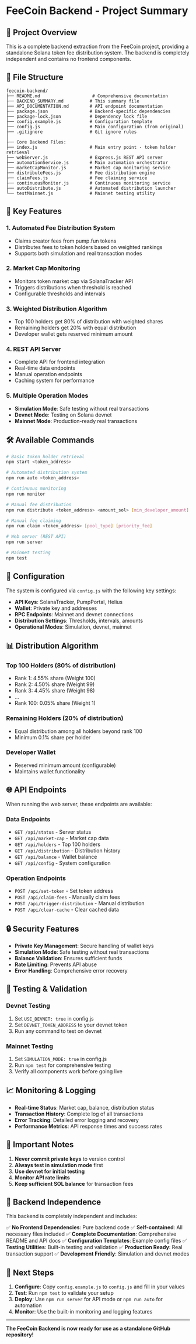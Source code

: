 # FeeCoin Backend - Project Summary

## 🎯 Project Overview

This is a complete backend extraction from the FeeCoin project, providing a standalone Solana token fee distribution system. The backend is completely independent and contains no frontend components.

## 📁 File Structure

```
feecoin-backend/
├── README.md                    # Comprehensive documentation
├── BACKEND_SUMMARY.md          # This summary file
├── API_DOCUMENTATION.md        # API endpoint documentation
├── package.json                # Backend-specific dependencies
├── package-lock.json           # Dependency lock file
├── config.example.js           # Configuration template
├── config.js                   # Main configuration (from original)
├── .gitignore                  # Git ignore rules
│
├── Core Backend Files:
├── index.js                    # Main entry point - token holder retrieval
├── webServer.js                # Express.js REST API server
├── automationService.js        # Main automation orchestrator
├── marketCapMonitor.js         # Market cap monitoring service
├── distributeFees.js           # Fee distribution engine
├── claimFees.js                # Fee claiming service
├── continuousMonitor.js        # Continuous monitoring service
├── autoDistribute.js           # Automated distribution launcher
└── testMainnet.js              # Mainnet testing utility
```

## 🚀 Key Features

### 1. **Automated Fee Distribution System**
- Claims creator fees from pump.fun tokens
- Distributes fees to token holders based on weighted rankings
- Supports both simulation and real transaction modes

### 2. **Market Cap Monitoring**
- Monitors token market cap via SolanaTracker API
- Triggers distributions when threshold is reached
- Configurable thresholds and intervals

### 3. **Weighted Distribution Algorithm**
- Top 100 holders get 80% of distribution with weighted shares
- Remaining holders get 20% with equal distribution
- Developer wallet gets reserved minimum amount

### 4. **REST API Server**
- Complete API for frontend integration
- Real-time data endpoints
- Manual operation endpoints
- Caching system for performance

### 5. **Multiple Operation Modes**
- **Simulation Mode**: Safe testing without real transactions
- **Devnet Mode**: Testing on Solana devnet
- **Mainnet Mode**: Production-ready real transactions

## 🛠️ Available Commands

```bash
# Basic token holder retrieval
npm start <token_address>

# Automated distribution system
npm run auto <token_address>

# Continuous monitoring
npm run monitor

# Manual fee distribution
npm run distribute <token_address> <amount_sol> [min_developer_amount]

# Manual fee claiming
npm run claim <token_address> [pool_type] [priority_fee]

# Web server (REST API)
npm run server

# Mainnet testing
npm test
```

## 🔧 Configuration

The system is configured via `config.js` with the following key settings:

- **API Keys**: SolanaTracker, PumpPortal, Helius
- **Wallet**: Private key and addresses
- **RPC Endpoints**: Mainnet and devnet connections
- **Distribution Settings**: Thresholds, intervals, amounts
- **Operational Modes**: Simulation, devnet, mainnet

## 📊 Distribution Algorithm

### Top 100 Holders (80% of distribution)
- Rank 1: 4.55% share (Weight 100)
- Rank 2: 4.50% share (Weight 99)
- Rank 3: 4.45% share (Weight 98)
- ...
- Rank 100: 0.05% share (Weight 1)

### Remaining Holders (20% of distribution)
- Equal distribution among all holders beyond rank 100
- Minimum 0.1% share per holder

### Developer Wallet
- Reserved minimum amount (configurable)
- Maintains wallet functionality

## 🌐 API Endpoints

When running the web server, these endpoints are available:

### Data Endpoints
- `GET /api/status` - Server status
- `GET /api/market-cap` - Market cap data
- `GET /api/holders` - Top 100 holders
- `GET /api/distribution` - Distribution history
- `GET /api/balance` - Wallet balance
- `GET /api/config` - System configuration

### Operation Endpoints
- `POST /api/set-token` - Set token address
- `POST /api/claim-fees` - Manually claim fees
- `POST /api/trigger-distribution` - Manual distribution
- `POST /api/clear-cache` - Clear cached data

## 🔒 Security Features

- **Private Key Management**: Secure handling of wallet keys
- **Simulation Mode**: Safe testing without real transactions
- **Balance Validation**: Ensures sufficient funds
- **Rate Limiting**: Prevents API abuse
- **Error Handling**: Comprehensive error recovery

## 🧪 Testing & Validation

### Devnet Testing
1. Set `USE_DEVNET: true` in config.js
2. Set `DEVNET_TOKEN_ADDRESS` to your devnet token
3. Run any command to test on devnet

### Mainnet Testing
1. Set `SIMULATION_MODE: true` in config.js
2. Run `npm test` for comprehensive testing
3. Verify all components work before going live

## 📈 Monitoring & Logging

- **Real-time Status**: Market cap, balance, distribution status
- **Transaction History**: Complete log of all transactions
- **Error Tracking**: Detailed error logging and recovery
- **Performance Metrics**: API response times and success rates

## 🚨 Important Notes

1. **Never commit private keys** to version control
2. **Always test in simulation mode** first
3. **Use devnet for initial testing**
4. **Monitor API rate limits**
5. **Keep sufficient SOL balance** for transaction fees

## 🎉 Backend Independence

This backend is completely independent and includes:

✅ **No Frontend Dependencies**: Pure backend code
✅ **Self-contained**: All necessary files included
✅ **Complete Documentation**: Comprehensive README and API docs
✅ **Configuration Templates**: Example config files
✅ **Testing Utilities**: Built-in testing and validation
✅ **Production Ready**: Real transaction support
✅ **Development Friendly**: Simulation and devnet modes

## 🔄 Next Steps

1. **Configure**: Copy `config.example.js` to `config.js` and fill in your values
2. **Test**: Run `npm test` to validate your setup
3. **Deploy**: Use `npm run server` for API mode or `npm run auto` for automation
4. **Monitor**: Use the built-in monitoring and logging features

---

**The FeeCoin Backend is now ready for use as a standalone GitHub repository!**

